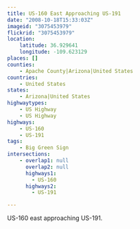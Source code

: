 ```yaml
---
title: US-160 East Approaching US-191
date: "2008-10-18T15:33:03Z"
imageid: "3075453979"
flickrid: "3075453979"
location:
    latitude: 36.929641
    longitude: -109.623129
places: []
counties:
    - Apache County|Arizona|United States
countries:
    - United States
states:
    - Arizona|United States
highwaytypes:
    - US Highway
    - US Highway
highways:
    - US-160
    - US-191
tags:
    - Big Green Sign
intersections:
    - overlap1: null
      overlap2: null
      highways1:
        - US-160
      highways2:
        - US-191

---
```

US-160 east approaching US-191.